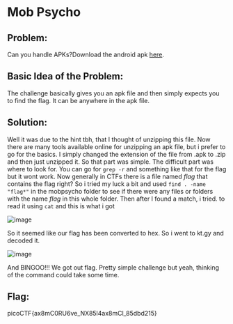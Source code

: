 # Mob Psycho

## Problem:

Can you handle APKs?Download the android apk [here](https://artifacts.picoctf.net/c_titan/52/mobpsycho.apk).

## Basic Idea of the Problem:

The challenge basically gives you an apk file and then simply expects you to find the flag. It can be anywhere in the apk file. 

## Solution:

Well it was due to the hint tbh, that I thought of unzipping this file. Now there are many tools available online for unzipping an apk file, but i prefer to go for the basics. I simply changed the extension of the file from .apk to .zip and then just unzipped it. So that part was simple. The difficult part was where to look for. You can go for `grep -r`  and something like that for the flag but it wont work. Now generally in CTFs there is a file named *flag* that contains the flag right? So i tried my luck a bit and used `find . -name "flag*"` in the mobpsycho folder to see if there were any files or folders with the name *flag*  in this whole folder. Then after I found a match, i tried. to read it using `cat` and this is what i got

![image](https://github.com/Duck8605/ex-pic/blob/main/mobpsycho.png)

So it seemed like our flag has been converted to hex. So i went to kt.gy and decoded it.

![image](https://github.com/Duck8605/ex-pic/blob/main/mobpsycho1.png)

And BINGOO!!! We got out flag. Pretty simple challenge but yeah, thinking of the command could take some time.

## Flag:

picoCTF{ax8mC0RU6ve_NX85l4ax8mCl_85dbd215}
